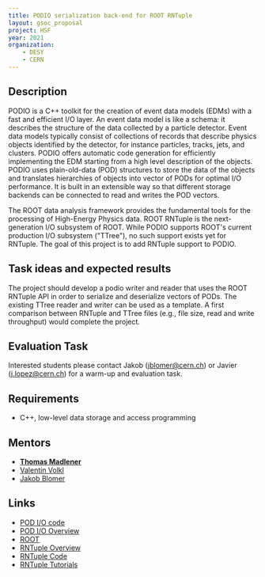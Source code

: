 ```yaml
---
title: PODIO serialization back-end for ROOT RNTuple
layout: gsoc_proposal
project: HSF
year: 2021
organization:
    - DESY
    - CERN
---
```


## Description
PODIO is a C++ toolkit for the creation of event data models (EDMs) with a fast and efficient I/O layer.
An event data model is like a schema: it describes the structure of the data collected by a particle detector.
Event data models typically consist of collections of records that describe physics objects identified by the detector, for instance particles, tracks, jets, and clusters.
PODIO offers automatic code generation for efficiently implementing the EDM starting from a high level description of the objects.
PODIO uses plain-old-data (POD) structures to store the data of the objects and translates hierarchies of objects into vector of PODs for optimal I/O performance.
It is built in an extensible way so that different storage backends can be connected to read and writes the POD vectors.

The ROOT data analysis framework provides the fundamental tools for the processing of High-Energy Physics data.
ROOT RNTuple is the next-generation I/O subsystem of ROOT.
While PODIO supports ROOT's current production I/O subsystem ("TTree"), no such support exists yet for RNTuple.
The goal of this project is to add RNTuple support to PODIO.

## Task ideas and expected results
The project should develop a podio writer and reader that uses the ROOT RNTuple API in order to serialize and deserialize vectors of PODs.
The existing TTree reader and writer can be used as a template.
A first comparison between RNTuple and TTree files (e.g., file size, read and write throughput) would complete the project.

## Evaluation Task
Interested students please contact Jakob (jblomer@cern.ch) or Javier (j.lopez@cern.ch) for a warm-up and evaluation task.

## Requirements
 * C++, low-level data storage and access programming

## Mentors
 * **[Thomas Madlener](mailto:thomas.madlener@desy.de)**
 * [Valentin Volkl](mailto:valentin.volkl@cern.ch)
 * [Jakob Blomer](mailto:jblomer@cern.ch)

## Links
 * [POD I/O code](https://github.com/AIDASoft/podio)
 * [POD I/O Overview](https://www.epj-conferences.org/articles/epjconf/pdf/2020/21/epjconf_chep2020_05024.pdf)
 * [ROOT](https://root.cern/)
 * [RNTuple Overview](https://indico.cern.ch/event/773049/contributions/3474746/attachments/1937507/3211341/rntuple-chep19.pdf)
 * [RNTuple Code](https://github.com/root-project/root/tree/master/tree/ntuple/v7)
 * [RNTuple Tutorials](https://github.com/root-project/root/tree/master/tutorials/v7/ntuple)
